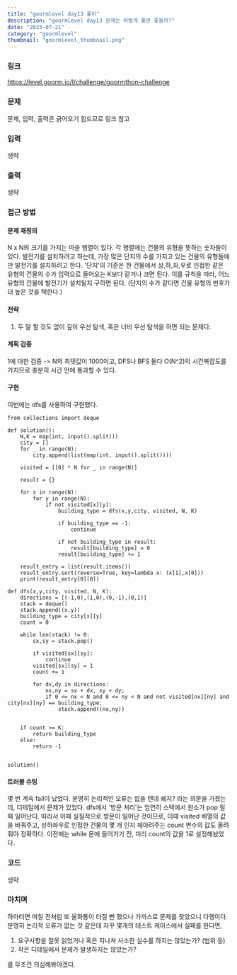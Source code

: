```yaml
---
title: "goormlevel day13 풀이"
description: "goormlevel day13 문제는 어떻게 풀면 좋을까?"
date: "2023-07-21"
category: "goormlevel"
thumbnail: "goormlevel_thumbnail.png"
---
```


### 링크

https://level.goorm.io/l/challenge/goormthon-challenge

### 문제

문제, 입력, 출력은 긁어오기 힘드므로 링크 참고

### 입력

생략

### 출력

생략

### 접근 방법

#### 문제 재정의

N x N의 크기를 가지는 마을 행렬이 있다. 각 행렬에는 건물의 유형을 뜻하는 숫자들이 있다. 발전기를 설치하려고 하는데, 가장 많은 단지의 수를 가지고 있는 건물의 유형들에만 발전기를 설치하려고 한다. '단지'의 기준은 한 건물에서 상,하,좌,우로 인접한 같은 유형의 건물의 수가 입력으로 들어오는 K보다 같거나 크면 된다. 이를 규칙을 따라, 어느 유형의 건물에 발전기가 설치될지 구하면 된다. (단지의 수가 같다면 건물 유형의 번호가 더 높은 것을 택한다.)

#### 전략

1. 두 말 할 것도 없이 깊이 우선 탐색, 혹은 너비 우선 탐색을 하면 되는 문제다.

#### 계획 검증

1에 대한 검증 -> N의 최댓값이 1000이고, DFS나 BFS 둘다 O(N^2)의 시간복잡도를 가지므로 충분히 시간 안에 통과할 수 있다.

#### 구현

이번에는 dfs를 사용하여 구현했다.

```
from collections import deque

def solution():
	N,K = map(int, input().split())
	city = []
	for _ in range(N):
		city.append(list(map(int, input().split())))

	visited = [[0] * N for _ in range(N)]

	result = {}

	for x in range(N):
		for y in range(N):
			if not visited[x][y]:
				building_type = dfs(x,y,city, visited, N, K)

				if building_type == -1:
					continue

				if not building_type in result:
					result[building_type] = 0
				result[building_type] += 1

	result_entry = list(result.items())
	result_entry.sort(reverse=True, key=lambda x: (x[1],x[0]))
	print(result_entry[0][0])

def dfs(x,y,city, visited, N, K):
	directions = [(-1,0),(1,0),(0,-1),(0,1)]
	stack = deque()
	stack.append((x,y))
	building_type = city[x][y]
	count = 0

	while len(stack) != 0:
		sx,sy = stack.pop()

		if visited[sx][sy]:
			continue
		visited[sx][sy] = 1
		count += 1

		for dx,dy in directions:
			nx,ny = sx + dx, sy + dy;
			if 0 <= nx < N and 0 <= ny < N and not visited[nx][ny] and city[nx][ny] == building_type:
				stack.append((nx,ny))


	if count >= K:
		return building_type
	else:
		return -1


solution()

```

#### 트러블 슈팅

몇 번 계속 fail이 났었다. 분명히 논리적인 오류는 없을 텐데 왜지? 라는 의문을 가졌는데, 디테일에서 문제가 있었다. dfs에서 '방문 처리'는 엄연히 스택에서 원소가 pop 될 때 일어난다. 따라서 이때 실질적으로 방문이 일어난 것이므로, 이때 visited 배열의 값을 바꿔주고, 상하좌우로 인접한 건물이 몇 개 인지 헤아려주는 count 변수의 값도 올려줘야 정확하다. 이전에는 while 문에 들어가기 전, 미리 count의 값을 1로 설정해놨었다.

### 코드

생략

### 마치며

하마터면 며칠 전처럼 또 울화통이 터질 뻔 했으나 가까스로 문제를 찾았으니 다행이다. 분명히 논리적 오류가 없는 것 같은데 자꾸 몇개의 테스트 케이스에서 실패를 한다면,

1. 요구사항을 잘못 읽었거나 혹은 지나쳐 사소한 실수를 하지는 않았는가? (범위 등)
2. 작은 디테일에서 문제가 발생하지는 않았는가?

를 무조건 의심해봐야겠다.
